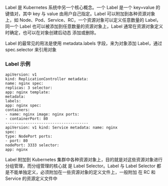 Label 是 Kubernetes 系统中另一个核心概念。一个 Label 是一个 key=value 的键值对，其中 key 与 value 由用户自己指定。Label 可以附加到各种资源对象上，如 Node、Pod、Service、RC，一个资源对象可以定义任意数量的 Label， 同一个 Label 也可以被添加到任意数量的资源对象上，Label 通常在资源对象定义时确定，也可以在对象创建后动态 添加或删除。

Label 的最常见的用法是使用 metadata.labels 字段，来为对象添加 Label，通过spec.selector 来引用对象

### Label 示例

```
apiVersion: v1
kind: ReplicationController metadata:
name: nginx spec:
replicas: 3 selector:
app: nginx template:
metadata:
labels:
app: nginx spec:
containers:
- name: nginx image: nginx ports:
- containerPort: 80
-------------------------------------
apiVersion: v1 kind: Service metadata: name: nginx
spec:
type: NodePort ports:
- port: 80
nodePort: 3333 selector:
app: nginx
```

Label 附加到 Kubernetes 集群中各种资源对象上，目的就是对这些资源对象进行分组管理，而分组管理的核心就 是 Label Selector。Label 与 Label Selector 都是不能单独定义，必须附加在一些资源对象的定义文件上，一般附加 在 RC 和 Service 的资源定义文件中



